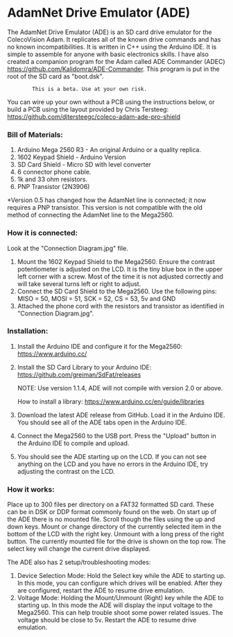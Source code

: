 # AdamNet Drive Emulator (ADE)

The AdamNet Drive Emulator (ADE) is an SD card drive emulator for the ColecoVision Adam. It replicates all of the known drive commands and has no known incompatibilities. It is written in C++ using the Arduino IDE. It is simple to assemble for anyone with basic electronics skills. I have also created a companion program for the Adam called ADE Commander (ADEC) https://github.com/Kalidomra/ADE-Commander. This program is put in the root of the SD card as "boot.dsk". 

			This is a beta. Use at your own risk.
			
You can wire up your own without a PCB using the instructions below, or build a PCB using the layout provided by Chris Tersteeg: https://github.com/djtersteegc/coleco-adam-ade-pro-shield


### Bill of Materials:

 1. Arduino Mega 2560 R3 - An original Arduino or a quality replica.
 2. 1602 Keypad Shield - Arduino Version
 3. SD Card Shield - Micro SD with level converter
 4. 6 connector phone cable.
 5. 1k and 33 ohm resistors.
 6. PNP Transistor (2N3906)
 
*Version 0.5 has changed how the AdamNet line is connected; it now requires a PNP transistor. This version is not compatible with the old method of connecting the AdamNet line to the Mega2560.

### How it is connected:

 Look at the "Connection Diagram.jpg" file.

 1. Mount the 1602 Keypad Shield to the Mega2560. Ensure the contrast potentiometer is adjusted on the LCD. It is the tiny blue box in the upper left corner with a screw. Most of the time it is not adjusted correctly and will take several turns left or right to adjust.
 2. Connect the SD Card Shield to the Mega2560.
 	Use the following pins: MISO = 50, MOSI = 51, SCK = 52, CS = 53, 5v and GND
 3. Attached the phone cord with the resistors and transistor as identified in "Connection Diagram.jpg".

### Installation:

 1. Install the Arduino IDE and configure it for the Mega2560: https://www.arduino.cc/
 2. Install the SD Card Library to your Arduino IDE: https://github.com/greiman/SdFat/releases
 
	NOTE: Use version 1.1.4, ADE will not compile with version 2.0 or above.
	
 	How to install a library: https://www.arduino.cc/en/guide/libraries
 3. Download the latest ADE release from GitHub. Load it in the Arduino IDE. You should see all of the ADE tabs open in the Arduino IDE.
 4. Connect the Mega2560 to the USB port. Press the "Upload" button in the Arduino IDE to compile and upload.
 5. You should see the ADE starting up on the LCD. If you can not see anything on the LCD and you have no errors in the Arduino IDE, try adjusting the contrast on the LCD.

### How it works:

Place up to 300 files per directory on a FAT32 formatted SD card. These can be in DSK or DDP format commonly found on the web.
On start up of the ADE there is no mounted file. Scroll though the files using the up and down keys. 
Mount or change directory of the currently selected item in the bottom of the LCD with the right key. 
Unmount with a long press of the right button.
The currently mounted file for the drive is shown on the top row. The select key will change the current drive displayed.

The ADE also has 2 setup/troubleshooting modes:

 1. Device Selection Mode: Hold the Select key while the ADE to starting up. In this mode, you can configure which drives will be enabled. After they are configured, restart the ADE to resume drive emulation.
 2. Voltage Mode: Holding the Mount/Unmount (Right) key while the ADE to starting up. In this mode the ADE will display the input voltage to the Mega2560. This can help trouble shoot some power related issues. The voltage should be close to 5v. Restart the ADE to resume drive emulation.


